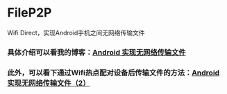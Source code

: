 # FileP2P

Wifi Direct，实现Android手机之间无网络传输文件

### 具体介绍可以看我的博客：[Android 实现无网络传输文件](https://www.jianshu.com/p/f5d66e15fbdf)


### 此外，可以看下通过Wifi热点配对设备后传输文件的方法：[Android 实现无网络传输文件（2）](https://github.com/leavesC/WifiFileTransfer)
